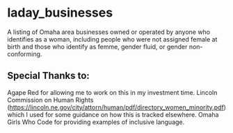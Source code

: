# laday_businesses
A listing of Omaha area businesses owned or operated by anyone who identifies as a woman, including people who were not assigned female at birth and those who identify as femme, gender fluid, or gender non-conforming.

## Special Thanks to:
Agape Red for allowing me to work on this in my investment time.
Lincoln Commission on Human Rights (https://lincoln.ne.gov/city/attorn/human/pdf/directory_women_minority.pdf) which I used for some guidance on how this is tracked elsewhere.
Omaha Girls Who Code for providing examples of inclusive language.